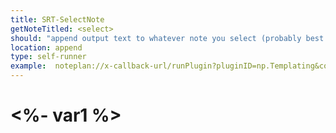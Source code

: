 ```yaml
---
title: SRT-SelectNote
getNoteTitled: <select>
should: "append output text to whatever note you select (probably best to pick this one)"
location: append
type: self-runner
example:  noteplan://x-callback-url/runPlugin?pluginID=np.Templating&command=templateRunner&arg0=SRT-SelectNote&arg1=true&arg2=var1%3Dfoo%3Bvar2%3Dbar
---
```

# <%- var1 %>